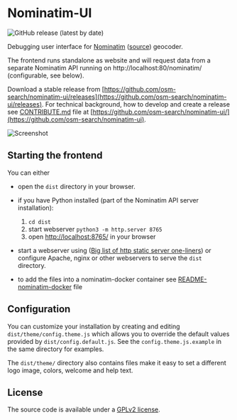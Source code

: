 # Nominatim-UI

![GitHub release (latest by date)](https://img.shields.io/github/v/release/osm-search/nominatim-ui)

Debugging user interface for [Nominatim](https://nominatim.org/)
([source](https://github.com/osm-search/Nominatim/)) geocoder.

The frontend runs standalone as website and will request data
from a separate Nominatim API running on http://localhost:80/nominatim/ (configurable, see below).

Download a stable release from [https://github.com/osm-search/nominatim-ui/releases](https://github.com/osm-search/nominatim-ui/releases).
For technical background, how to develop and create a release see [CONTRIBUTE.md](CONTRIBUTE.md) file at [https://github.com/osm-search/nominatim-ui/](https://github.com/osm-search/nominatim-ui).

![Screenshot](screenshot.png)

## Starting the frontend

You can either

* open the `dist` directory in your browser.

* if you have Python installed (part of the Nominatim API server installation):

   1. `cd dist`
   2. start webserver `python3 -m http.server 8765` 
   3. open [http://localhost:8765/]() in your browser

* start a webserver using ([Big list of http static server one-liners](https://gist.github.com/willurd/5720255)) or configure Apache, nginx or other webservers to serve the `dist` directory.

* to add the files into a nominatim-docker container see [README-nominatim-docker](README-nominatim-docker.md) file

## Configuration

You can customize your installation by creating and editing `dist/theme/config.theme.js` which allows you to override the default values provided by `dist/config.default.js`. See the `config.theme.js.example` in the same directory for examples.

The `dist/theme/` directory also contains files make it easy to set a different
logo image, colors, welcome and help text.

## License

The source code is available under a [GPLv2 license](LICENSE).
